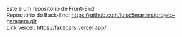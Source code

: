 Este é um repositório de Front-End <br />
Repositório do Back-End: https://github.com/luisc5martins/projeto-garagem.git <br />
Link vercel: https://fakecars.vercel.app/
